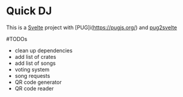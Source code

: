 # Quick DJ

This is a [Svelte](https://svelte.dev) project with [PUG]i(https://pugjs.org/) and [pug2svelte](https://github.com/pynnl/pug2svelte)

#TODOs

- clean up dependencies
- add list of crates
- add list of songs
- voting system
- song requests
- QR code generator
- QR code reader
